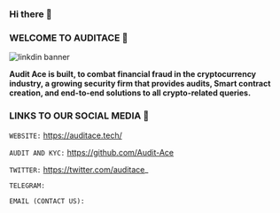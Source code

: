 ### Hi there 👋
###   WELCOME TO AUDITACE :rocket: 
![linkdin banner](https://pbs.twimg.com/profile_banners/1575191742563127296/1665191044/1080x360)

**Audit Ace is built, to combat financial fraud in the cryptocurrency industry, a growing security firm that provides audits, 
Smart contract creation, and end-to-end solutions to all crypto-related queries.**

### LINKS TO OUR SOCIAL MEDIA :bell:

`WEBSITE:` https://auditace.tech/  

`AUDIT AND KYC:` https://github.com/Audit-Ace 

`TWITTER:` https://twitter.com/auditace_

`TELEGRAM:` 

`EMAIL (CONTACT US): `

<!-- 
**Audit-Ace/Audit-Ace** is a ✨ _special_ ✨ repository because its `README.md` (this file) appears on your GitHub profile.

Here are some ideas to get you started:

- 🔭 I’m currently working on ...
- 🌱 I’m currently learning ...
- 👯 I’m looking to collaborate on ...
- 🤔 I’m looking for help with ...
- 💬 Ask me about ...
- 📫 How to reach me: ...
- 😄 Pronouns: ...
- ⚡ Fun fact: ...
-->
